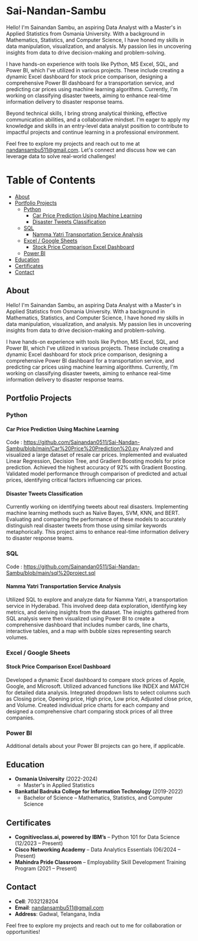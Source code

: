 # Sai-Nandan-Sambu
Hello! I'm Sainandan Sambu, an aspiring Data Analyst with a Master's in Applied Statistics from Osmania University. With a background in Mathematics, Statistics, and Computer Science, I have honed my skills in data manipulation, visualization, and analysis. My passion lies in uncovering insights from data to drive decision-making and problem-solving.

I have hands-on experience with tools like Python, MS Excel, SQL, and Power BI, which I've utilized in various projects. These include creating a dynamic Excel dashboard for stock price comparison, designing a comprehensive Power BI dashboard for a transportation service, and predicting car prices using machine learning algorithms. Currently, I'm working on classifying disaster tweets, aiming to enhance real-time information delivery to disaster response teams.

Beyond technical skills, I bring strong analytical thinking, effective communication abilities, and a collaborative mindset. I'm eager to apply my knowledge and skills in an entry-level data analyst position to contribute to impactful projects and continue learning in a professional environment.

Feel free to explore my projects and reach out to me at nandansambu511@gmail.com. Let's connect and discuss how we can leverage data to solve real-world challenges!

# Table of Contents

- [About](#about)
- [Portfolio Projects](#portfolio-projects)
  - [Python](#python)
    - [Car Price Prediction Using Machine Learning](#car-price-prediction-using-machine-learning)
    - [Disaster Tweets Classification](#disaster-tweets-classification)
  - [SQL](#sql)
    - [Namma Yatri Transportation Service Analysis](#namma-yatri-transportation-service-analysis)
  - [Excel / Google Sheets](#excel--google-sheets)
    - [Stock Price Comparison Excel Dashboard](#stock-price-comparison-excel-dashboard)
  - [Power BI](#power-bi)
- [Education](#education)
- [Certificates](#certificates)
- [Contact](#contact)

## About
Hello! I'm Sainandan Sambu, an aspiring Data Analyst with a Master's in Applied Statistics from Osmania University. With a background in Mathematics, Statistics, and Computer Science, I have honed my skills in data manipulation, visualization, and analysis. My passion lies in uncovering insights from data to drive decision-making and problem-solving.

I have hands-on experience with tools like Python, MS Excel, SQL, and Power BI, which I've utilized in various projects. These include creating a dynamic Excel dashboard for stock price comparison, designing a comprehensive Power BI dashboard for a transportation service, and predicting car prices using machine learning algorithms. Currently, I'm working on classifying disaster tweets, aiming to enhance real-time information delivery to disaster response teams.

## Portfolio Projects

### Python

#### Car Price Prediction Using Machine Learning
Code : https://github.com/Sainandan0511/Sai-Nandan-Sambu/blob/main/Car%20Price%20Prediction%20.py
Analyzed and visualized a large dataset of resale car prices. Implemented and evaluated Linear Regression, Decision Tree, and Gradient Boosting models for price prediction. Achieved the highest accuracy of 92% with Gradient Boosting. Validated model performance through comparison of predicted and actual prices, identifying critical factors influencing car prices.

#### Disaster Tweets Classification
Currently working on identifying tweets about real disasters. Implementing machine learning methods such as Naïve Bayes, SVM, KNN, and BERT. Evaluating and comparing the performance of these models to accurately distinguish real disaster tweets from those using similar keywords metaphorically. This project aims to enhance real-time information delivery to disaster response teams.

### SQL
Code : https://github.com/Sainandan0511/Sai-Nandan-Sambu/blob/main/sql%20project.sql
#### Namma Yatri Transportation Service Analysis
Utilized SQL to explore and analyze data for Namma Yatri, a transportation service in Hyderabad. This involved deep data exploration, identifying key metrics, and deriving insights from the dataset. The insights gathered from SQL analysis were then visualized using Power BI to create a comprehensive dashboard that includes number cards, line charts, interactive tables, and a map with bubble sizes representing search volumes.

### Excel / Google Sheets

#### Stock Price Comparison Excel Dashboard
Developed a dynamic Excel dashboard to compare stock prices of Apple, Google, and Microsoft. Utilized advanced functions like INDEX and MATCH for detailed data analysis. Integrated dropdown lists to select columns such as Closing price, Opening price, High price, Low price, Adjusted close price, and Volume. Created individual price charts for each company and designed a comprehensive chart comparing stock prices of all three companies.

### Power BI

Additional details about your Power BI projects can go here, if applicable.

## Education
- **Osmania University** (2022-2024)
  - Master's in Applied Statistics
- **Bankatlal Badruka College for Information Technology** (2019-2022)
  - Bachelor of Science – Mathematics, Statistics, and Computer Science

## Certificates
- **Cognitiveclass.ai, powered by IBM’s** – Python 101 for Data Science (12/2023 – Present)
- **Cisco Networking Academy** – Data Analytics Essentials (06/2024 – Present)
- **Mahindra Pride Classroom** – Employability Skill Development Training Program (2021 – Present)

## Contact
- **Cell**: 7032128204
- **Email**: nandansambu511@gmail.com
- **Address**: Gadwal, Telangana, India

Feel free to explore my projects and reach out to me for collaboration or opportunities!
